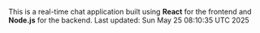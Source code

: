 This is a real-time chat application built using **React** for the frontend and **Node.js** for the backend.
Last updated: Sun May 25 08:10:35 UTC 2025
